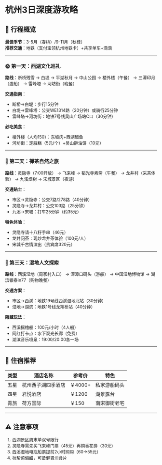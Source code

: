 # 杭州3日深度游攻略

## 📅 行程概览
**最佳季节**：3-5月（春桃）/9-11月（秋桂）  
**推荐交通**：地铁（支付宝领杭州地铁卡）+共享单车+滴滴

---

### 🌞 第一天：西湖文化巡礼
**路线**：断桥残雪 → 白堤 → 平湖秋月 → 中山公园 → 楼外楼（午餐） → 三潭印月（游船） → 雷峰塔 → 河坊街（晚餐）

**交通指南**：
- 断桥→白堤：步行15分钟
- 白堤→雷峰塔：公交WE1314路（20分钟）或骑行25分钟
- 雷峰塔→河坊街：地铁7号线吴山广场站C口（30分钟）

**必吃美食**：
- 楼外楼（人均150）：东坡肉+西湖醋鱼
- 河坊街：定胜糕（5元/个）+吴山酥油饼（10元）

---

### 🍃 第二天：禅茶自然之旅
**路线**：灵隐寺（7:00开放） → 飞来峰 → 韬光寺素斋（午餐） → 龙井村（采茶体验） → 九溪烟树 → 宋城景区（夜游）

**交通贴士**：
- 市区→灵隐寺：公交7路/278路（40分钟）
- 灵隐寺→龙井村：公交103路（25分钟）
- 九溪→宋城：打车25分钟（约35元）

**特色体验**：
- 灵隐寺请十八籽手串（46元）
- 龙井问茶：现炒龙井茶体验（100元/人）
- 宋城千古情演出（贵宾席320元）

---

### 🌿 第三天：湿地人文探索
**路线**：西溪湿地（周家村入口） → 深潭口码头（游船） → 中国湿地博物馆 → 湖滨银泰in77（购物晚餐）

**交通方案**：
- 市区→西溪：地铁19号线西溪湿地北站（30分钟）
- 湿地→湖滨：地铁1号线龙翔桥站（40分钟）

**隐藏玩法**：
- 西溪摇橹船：100元/小时（4人船）
- 网红打卡点：水下观光长廊（免费）
- 湖滨音乐喷泉：19:00/20:00各一场

---

## 🏨 住宿推荐
| 类型 | 酒店名称 | 参考价 | 特色 |
|------|----------|--------|------|
| 五星 | 杭州西子湖四季酒店 | ￥4000+ | 私家游船码头 |
| 四星 | 君悦酒店 | ￥1200 | 湖景露台 |
| 青旅 | 荷方国际 | ￥150 | 南宋御街老宅 |

---

## ⚠️ 注意事项
1. 西湖景区周末单双号限行
2. 灵隐寺需先买飞来峰门票（45元）再购香花券（30元）
3. 西溪湿地电瓶船票提前2小时网购（60→55元）
4. 杭帮菜偏甜，可备健胃消食片